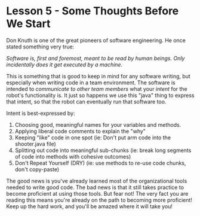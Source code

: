 # Lesson 5 - Some Thoughts Before We Start

Don Knuth is one of the great pioneers of software engineering. He once stated something very true: 

_Software is, first and foremost, meant to be read by human beings. Only incidentally does it get executed by a machine._

This is something that is good to keep in mind for any software writing, but especially when writing code in a team environment. The software is intended to _communicate to other team members_ what your _intent_ for the robot's functionality is. It just so happens we use this "java" thing to express that intent, so that the robot can eventually run that software too.

Intent is best-expressed by:

1) Choosing good, meaningful names for your variables and methods.
2) Applying liberal code comments to explain the "why" 
3) Keeping "like" code in one spot (ie: Don't put arm code into the shooter.java file)
4) Splitting out code into meaningful sub-chunks (ie: break long segments of code into methods with cohesive outcomes)
5) Don't Repeat Yourself (DRY) (ie: use methods to re-use code chunks, don't copy-paste)

The good news is you've already learned most of the organizational tools needed to write good code. The bad news is that it still takes practice to become proficient at using those tools. But fear not! The very fact you are reading this means you're already on the path to becoming more proficient! Keep up the hard work, and you'll be amazed where it will take you!
